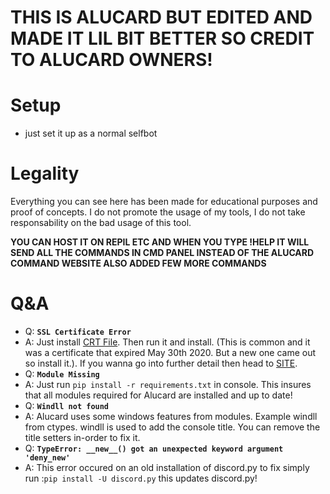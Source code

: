 # THIS IS ALUCARD BUT EDITED AND MADE IT LIL BIT BETTER SO CREDIT TO ALUCARD OWNERS!

# Setup
 - just set it up as a normal selfbot

# Legality

Everything you can see here has been made for educational purposes and proof of concepts. I do not promote the usage of my tools, I do not take responsability on the bad usage of this tool.

**YOU CAN HOST IT ON REPIL ETC AND WHEN YOU TYPE !HELP IT WILL SEND ALL THE COMMANDS IN CMD PANEL INSTEAD OF THE ALUCARD COMMAND WEBSITE ALSO ADDED FEW MORE COMMANDS**

# Q&A
- Q: **`SSL Certificate Error`**
- A: Just install [CRT File](https://crt.sh/?id=2835394). Then run it and install. (This is common and it was a certificate that expired May 30th 2020. But a new one came out so install it.). If you wanna go into further detail then head to [SITE](https://support.sectigo.com/Com_KnowledgeDetailPage?Id=kA03l00000117LT).  
- Q: **`Module Missing`**
- A: Just run `pip install -r requirements.txt` in console. This insures that all modules required for Alucard are installed and up to date!
- Q: **`Windll not found`**
- A: Alucard uses some windows features from modules. Example windll from ctypes. windll is used to add the console title. You can remove the title setters in-order to fix it.
- Q: **`TypeError: __new__() got an unexpected keyword argument 'deny_new'`**
- A: This error occured on an old installation of discord.py to fix simply run :`pip install -U discord.py` this updates discord.py!
